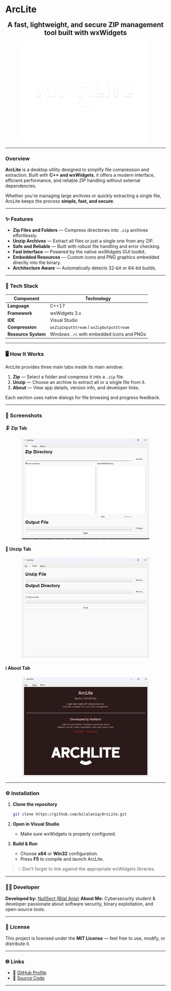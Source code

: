 # ArcLite

<p align="center"> <strong><span style="font-size:1.5em;">A fast, lightweight, and secure ZIP management tool built with wxWidgets</span></strong> </p> <p align="center"> <img src="./ArchLite/AL.png" alt="ArcLite Logo" width="400"/> </p>

---

### Overview

**ArcLite** is a desktop utility designed to simplify file compression and extraction.
Built with **C++ and wxWidgets**, it offers a modern interface, efficient performance,
and reliable ZIP handling without external dependencies.

Whether you're managing large archives or quickly extracting a single file,
ArcLite keeps the process **simple, fast, and secure**.

---

### ✨ Features

* **Zip Files and Folders** — Compress directories into `.zip` archives effortlessly.
* **Unzip Archives** — Extract all files or just a single one from any ZIP.
* **Safe and Reliable** — Built with robust file handling and error checking.
* **Fast Interface** — Powered by the native wxWidgets GUI toolkit.
* **Embedded Resources** — Custom icons and PNG graphics embedded directly into the binary.
* **Architecture Aware** — Automatically detects 32-bit or 64-bit builds.

---

### 🧰 Tech Stack

| Component           | Technology                                 |
| ------------------- | ------------------------------------------ |
| **Language**        | C++17                                      |
| **Framework**       | wxWidgets 3.x                              |
| **IDE**             | Visual Studio                              |
| **Compression**     | `wxZipInputStream` / `wxZipOutputStream`   |
| **Resource System** | Windows `.rc` with embedded icons and PNGs |

---

### 🖥️ How It Works

ArcLite provides three main tabs inside its main window:

1. **Zip** — Select a folder and compress it into a `.zip` file.
2. **Unzip** — Choose an archive to extract all or a single file from it.
3. **About** — View app details, version info, and developer links.

Each section uses native dialogs for file browsing and progress feedback.

---


### 📸 Screenshots

#### 🗜️ Zip Tab

<p align="center">
  <img src="./img/zip.png" alt="Zip tab" width="400"/>
</p>

#### 📂 Unzip Tab

<p align="center">
  <img src="./img/unzip.png" alt="Unzip tab" width="400"/>
</p>

#### ℹ️ About Tab

<p align="center">
  <img src="./img/about.png" alt="About tab" width="400"/>
</p>



---

### ⚙️ Installation

1. **Clone the repository**

   ```bash
   git clone https://github.com/bilalaniq/ArcLite.git
   ```
2. **Open in Visual Studio**

   * Make sure wxWidgets is properly configured.
3. **Build & Run**

   * Choose **x64** or **Win32** configuration.
   * Press **F5** to compile and launch ArcLite.

> 💡 Don’t forget to link against the appropriate wxWidgets libraries.

---

### 🧑‍💻 Developer

**Developed by:** [NullSect (Bilal Aniq)](https://github.com/bilalaniq)
**About Me:** Cybersecurity student & developer passionate about software security, binary exploitation, and open-source tools.

---

### 📜 License

This project is licensed under the **MIT License** — feel free to use, modify, or distribute it.

---

### 🌐 Links

* 🔗 [GitHub Profile](https://github.com/bilalaniq)
* 💾 [Source Code](https://github.com/bilalaniq/ArcLite)

---
